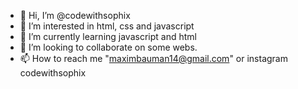 - 👋 Hi, I’m @codewithsophix
- 👀 I’m interested in html, css and javascript
- 🌱 I’m currently learning javascript and html
- 💞️ I’m looking to collaborate on some webs.
- 📫 How to reach me "maximbauman14@gmail.com" or instagram codewithsophix
